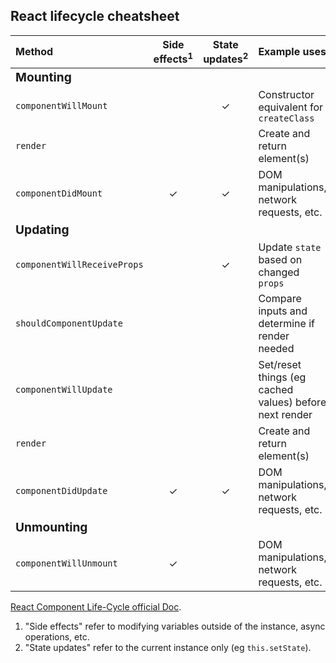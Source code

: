 ## React lifecycle cheatsheet

| Method | Side effects<sup>1</sup> | State updates<sup>2</sup> | Example uses |
| :--- | :---: | :---: | :--- |
| <big>**Mounting**</big> |
| `componentWillMount` |  | ✓ | Constructor equivalent for `createClass ` |
| `render` |  |  | Create and return element(s) |
| `componentDidMount` | ✓ | ✓ | DOM manipulations, network requests, etc. |
| <big>**Updating**</big> |
| `componentWillReceiveProps` |  | ✓ | Update `state` based on changed `props` |
| `shouldComponentUpdate` |  |  | Compare inputs and determine if render needed |
| `componentWillUpdate` |  |  | Set/reset things (eg cached values) before next render |
| `render` |  |  | Create and return element(s) |
| `componentDidUpdate` | ✓ | ✓ | DOM manipulations, network requests, etc. |
| <big>**Unmounting**</big> |
| `componentWillUnmount` | ✓ |  | DOM manipulations, network requests, etc. |

[React Component Life-Cycle official Doc](https://facebook.github.io/react/docs/react-component.html).

1. "Side effects" refer to modifying variables outside of the instance, async operations, etc.
2. "State updates" refer to the current instance only (eg `this.setState`).